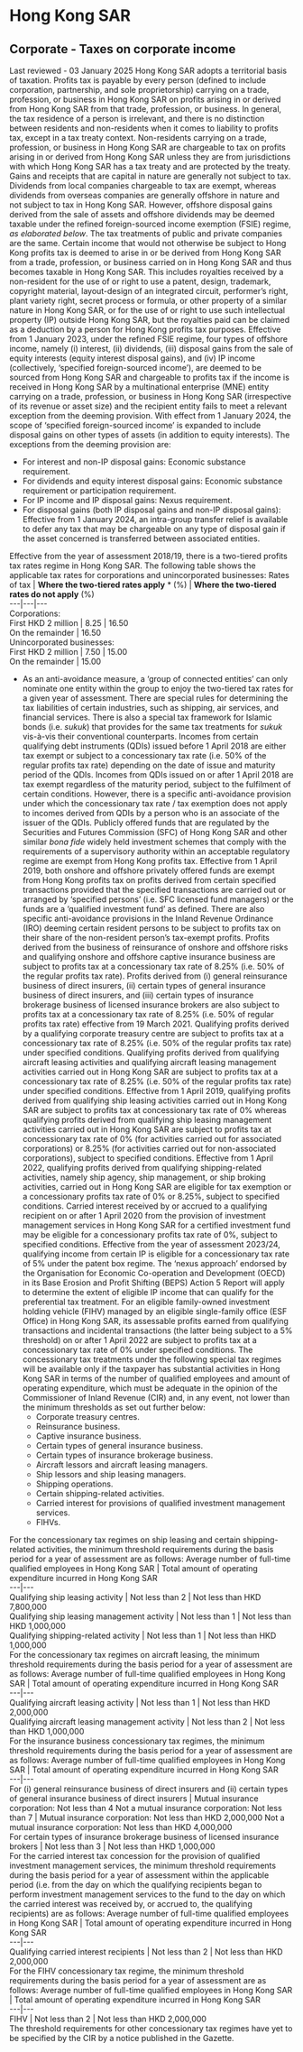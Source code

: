 # Hong Kong SAR
## Corporate - Taxes on corporate income
Last reviewed - 03 January 2025
Hong Kong SAR adopts a territorial basis of taxation. Profits tax is payable by every person (defined to include corporation, partnership, and sole proprietorship) carrying on a trade, profession, or business in Hong Kong SAR on profits arising in or derived from Hong Kong SAR from that trade, profession, or business. In general, the tax residence of a person is irrelevant, and there is no distinction between residents and non-residents when it comes to liability to profits tax, except in a tax treaty context. Non-residents carrying on a trade, profession, or business in Hong Kong SAR are chargeable to tax on profits arising in or derived from Hong Kong SAR unless they are from jurisdictions with which Hong Kong SAR has a tax treaty and are protected by the treaty.
Gains and receipts that are capital in nature are generally not subject to tax. Dividends from local companies chargeable to tax are exempt, whereas dividends from overseas companies are generally offshore in nature and not subject to tax in Hong Kong SAR. However, offshore disposal gains derived from the sale of assets and offshore dividends may be deemed taxable under the refined foreign-sourced income exemption (FSIE) regime, _as elaborated below_. The tax treatments of public and private companies are the same.
Certain income that would not otherwise be subject to Hong Kong profits tax is deemed to arise in or be derived from Hong Kong SAR from a trade, profession, or business carried on in Hong Kong SAR and thus becomes taxable in Hong Kong SAR. This includes royalties received by a non-resident for the use of or right to use a patent, design, trademark, copyright material, layout-design of an integrated circuit, performer’s right, plant variety right, secret process or formula, or other property of a similar nature in Hong Kong SAR, or for the use of or right to use such intellectual property (IP) outside Hong Kong SAR, but the royalties paid can be claimed as a deduction by a person for Hong Kong profits tax purposes.
Effective from 1 January 2023, under the refined FSIE regime, four types of offshore income, namely (i) interest, (ii) dividends, (iii) disposal gains from the sale of equity interests (equity interest disposal gains), and (iv) IP income (collectively, ‘specified foreign-sourced income’), are deemed to be sourced from Hong Kong SAR and chargeable to profits tax if the income is received in Hong Kong SAR by a multinational enterprise (MNE) entity carrying on a trade, profession, or business in Hong Kong SAR (irrespective of its revenue or asset size) and the recipient entity fails to meet a relevant exception from the deeming provision. With effect from 1 January 2024, the scope of ‘specified foreign-sourced income’ is expanded to include disposal gains on other types of assets (in addition to equity interests). The exceptions from the deeming provision are:
  * For interest and non-IP disposal gains: Economic substance requirement.
  * For dividends and equity interest disposal gains: Economic substance requirement or participation requirement.
  * For IP income and IP disposal gains: Nexus requirement.
  * For disposal gains (both IP disposal gains and non-IP disposal gains): Effective from 1 January 2024, an intra-group transfer relief is available to defer any tax that may be chargeable on any type of disposal gain if the asset concerned is transferred between associated entities.


Effective from the year of assessment 2018/19, there is a two-tiered profits tax rates regime in Hong Kong SAR. The following table shows the applicable tax rates for corporations and unincorporated businesses:
Rates of tax | **Where the two-tiered rates apply** * (%) | **Where the two-tiered rates do not apply** (%)  
---|---|---  
Corporations:  
First HKD 2 million | 8.25 | 16.50  
On the remainder | 16.50  
Unincorporated businesses:  
First HKD 2 million | 7.50 | 15.00  
On the remainder | 15.00  
* As an anti-avoidance measure, a ‘group of connected entities’ can only nominate one entity within the group to enjoy the two-tiered tax rates for a given year of assessment.
There are special rules for determining the tax liabilities of certain industries, such as shipping, air services, and financial services. There is also a special tax framework for Islamic bonds (i.e. _sukuk_) that provides for the same tax treatments for _sukuk_ vis-à-vis their conventional counterparts.
Incomes from certain qualifying debt instruments (QDIs) issued before 1 April 2018 are either tax exempt or subject to a concessionary tax rate (i.e. 50% of the regular profits tax rate) depending on the date of issue and maturity period of the QDIs. Incomes from QDIs issued on or after 1 April 2018 are tax exempt regardless of the maturity period, subject to the fulfilment of certain conditions. However, there is a specific anti-avoidance provision under which the concessionary tax rate / tax exemption does not apply to incomes derived from QDIs by a person who is an associate of the issuer of the QDIs.
Publicly offered funds that are regulated by the Securities and Futures Commission (SFC) of Hong Kong SAR and other similar _bona fide_ widely held investment schemes that comply with the requirements of a supervisory authority within an acceptable regulatory regime are exempt from Hong Kong profits tax. Effective from 1 April 2019, both onshore and offshore privately offered funds are exempt from Hong Kong profits tax on profits derived from certain specified transactions provided that the specified transactions are carried out or arranged by ‘specified persons’ (i.e. SFC licensed fund managers) or the funds are a ‘qualified investment fund’ as defined. There are also specific anti-avoidance provisions in the Inland Revenue Ordinance (IRO) deeming certain resident persons to be subject to profits tax on their share of the non-resident person’s tax-exempt profits.
Profits derived from the business of reinsurance of onshore and offshore risks and qualifying onshore and offshore captive insurance business are subject to profits tax at a concessionary tax rate of 8.25% (i.e. 50% of the regular profits tax rate). Profits derived from (i) general reinsurance business of direct insurers, (ii) certain types of general insurance business of direct insurers, and (iii) certain types of insurance brokerage business of licensed insurance brokers are also subject to profits tax at a concessionary tax rate of 8.25% (i.e. 50% of regular profits tax rate) effective from 19 March 2021.
Qualifying profits derived by a qualifying corporate treasury centre are subject to profits tax at a concessionary tax rate of 8.25% (i.e. 50% of the regular profits tax rate) under specified conditions.
Qualifying profits derived from qualifying aircraft leasing activities and qualifying aircraft leasing management activities carried out in Hong Kong SAR are subject to profits tax at a concessionary tax rate of 8.25% (i.e. 50% of the regular profits tax rate) under specified conditions.
Effective from 1 April 2019, qualifying profits derived from qualifying ship leasing activities carried out in Hong Kong SAR are subject to profits tax at concessionary tax rate of 0% whereas qualifying profits derived from qualifying ship leasing management activities carried out in Hong Kong SAR are subject to profits tax at concessionary tax rate of 0% (for activities carried out for associated corporations) or 8.25% (for activities carried out for non-associated corporations), subject to specified conditions.
Effective from 1 April 2022, qualifying profits derived from qualifying shipping-related activities, namely ship agency, ship management, or ship broking activities, carried out in Hong Kong SAR are eligible for tax exemption or a concessionary profits tax rate of 0% or 8.25%, subject to specified conditions.
Carried interest received by or accrued to a qualifying recipient on or after 1 April 2020 from the provision of investment management services in Hong Kong SAR for a certified investment fund may be eligible for a concessionary profits tax rate of 0%, subject to specified conditions.
Effective from the year of assessment 2023/24, qualifying income from certain IP is eligible for a concessionary tax rate of 5% under the patent box regime. The ‘nexus approach’ endorsed by the Organisation for Economic Co-operation and Development (OECD) in its Base Erosion and Profit Shifting (BEPS) Action 5 Report will apply to determine the extent of eligible IP income that can qualify for the preferential tax treatment.
For an eligible family-owned investment holding vehicle (FIHV) managed by an eligible single-family office (ESF Office) in Hong Kong SAR, its assessable profits earned from qualifying transactions and incidental transactions (the latter being subject to a 5% threshold) on or after 1 April 2022 are subject to profits tax at a concessionary tax rate of 0% under specified conditions.
The concessionary tax treatments under the following special tax regimes will be available only if the taxpayer has substantial activities in Hong Kong SAR in terms of the number of qualified employees and amount of operating expenditure, which must be adequate in the opinion of the Commissioner of Inland Revenue (CIR) and, in any event, not lower than the minimum thresholds as set out further below:
  * Corporate treasury centres.
  * Reinsurance business.
  * Captive insurance business.
  * Certain types of general insurance business.
  * Certain types of insurance brokerage business.
  * Aircraft lessors and aircraft leasing managers.
  * Ship lessors and ship leasing managers.
  * Shipping operations.
  * Certain shipping-related activities.
  * Carried interest for provisions of qualified investment management services.
  * FIHVs.


For the concessionary tax regimes on ship leasing and certain shipping-related activities, the minimum threshold requirements during the basis period for a year of assessment are as follows:
Average number of full-time qualified employees in Hong Kong SAR | Total amount of operating expenditure incurred in Hong Kong SAR  
---|---  
Qualifying ship leasing activity | Not less than 2 | Not less than HKD 7,800,000  
Qualifying ship leasing management activity | Not less than 1 | Not less than HKD 1,000,000  
Qualifying shipping-related activity | Not less than 1 | Not less than HKD 1,000,000  
For the concessionary tax regimes on aircraft leasing, the minimum threshold requirements during the basis period for a year of assessment are as follows:
Average number of full-time qualified employees in Hong Kong SAR | Total amount of operating expenditure incurred in Hong Kong SAR  
---|---  
Qualifying aircraft leasing activity | Not less than 1 | Not less than HKD 2,000,000  
Qualifying aircraft leasing management activity | Not less than 2 | Not less than HKD 1,000,000  
For the insurance business concessionary tax regimes, the minimum threshold requirements during the basis period for a year of assessment are as follows:
Average number of full-time qualified employees in Hong Kong SAR | Total amount of operating expenditure incurred in Hong Kong SAR  
---|---  
For (i) general reinsurance business of direct insurers and (ii) certain types of general insurance business of direct insurers |  Mutual insurance corporation: Not less than 4 Not a mutual insurance corporation: Not less than 7 |  Mutual insurance corporation: Not less than HKD 2,000,000 Not a mutual insurance corporation: Not less than HKD 4,000,000  
For certain types of insurance brokerage business of licensed insurance brokers | Not less than 3 | Not less than HKD 1,000,000  
For the carried interest tax concession for the provision of qualified investment management services, the minimum threshold requirements during the basis period for a year of assessment within the applicable period (i.e. from the day on which the qualifying recipients began to perform investment management services to the fund to the day on which the carried interest was received by, or accrued to, the qualifying recipients) are as follows:
Average number of full-time qualified employees in Hong Kong SAR | Total amount of operating expenditure incurred in Hong Kong SAR  
---|---  
Qualifying carried interest recipients | Not less than 2 | Not less than HKD 2,000,000  
For the FIHV concessionary tax regime, the minimum threshold requirements during the basis period for a year of assessment are as follows:
Average number of full-time qualified employees in Hong Kong SAR | Total amount of operating expenditure incurred in Hong Kong SAR  
---|---  
FIHV | Not less than 2 | Not less than HKD 2,000,000  
The threshold requirements for other concessionary tax regimes have yet to be specified by the CIR by a notice published in the Gazette.
